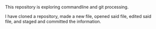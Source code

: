 This repository is exploring commandline and git processing. 

I have cloned a repository, made a new file, opened said file, edited said
file, and staged and committed the information. 


